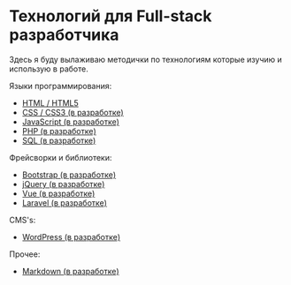# Технологий для Full-stack разработчика

Здесь я буду вылаживаю методички по технологиям которые изучию и использую в работе.

Языки программирования:
  - [HTML / HTML5](HTML)
  - [CSS / CSS3 (в разработке)]()
  - [JavaScript (в разработке)]()
  - [PHP (в разработке)]()
  - [SQL (в разработке)]()

Фрейсворки и библиотеки:
  - [Bootstrap (в разработке)]()
  - [jQuery (в разработке)]()
  - [Vue (в разработке)]()
  - [Laravel (в разработке)]()
  
CMS's:
  - [WordPress (в разработке)]()

Прочее:
 - [Markdown (в разработке)]()
